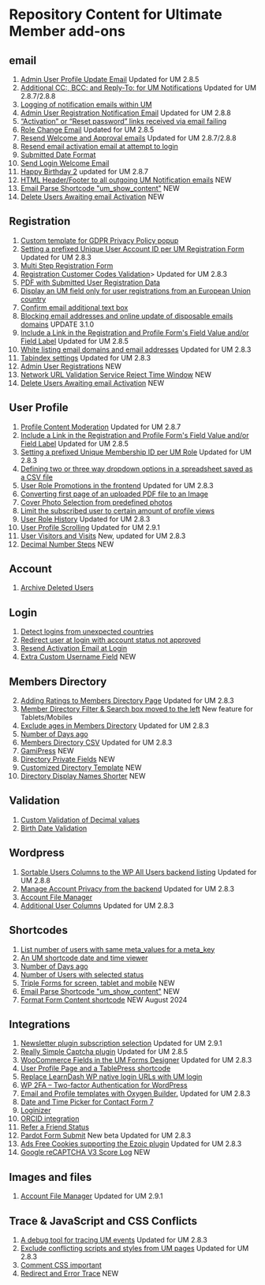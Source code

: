# Repository Content for Ultimate Member add-ons
## email
1. <a href="https://github.com/MissVeronica/um-admin-user-profile-update-email">Admin User Profile Update Email</a> Updated for UM 2.8.5
2. <a href="https://github.com/MissVeronica/um-additional-email-recipients">Additional CC:, BCC: and Reply-To: for UM Notifications</a> Updated for UM 2.8.7/2.8.8
3. <a href="https://github.com/MissVeronica/um-log-send-email">Logging of notification emails within UM</a>
4. <a href="https://github.com/MissVeronica/um-email-admin-registration">Admin User Registration Notification Email</a> Updated for UM 2.8.8
5. <a href="https://github.com/MissVeronica/um-landing-page-for-email-links">“Activation” or “Reset password” links received via email failing</a>
6. <a href="https://github.com/MissVeronica/um-role-change-email">Role Change Email</a> Updated for UM 2.8.5
7. <a href="https://github.com/MissVeronica/um-resend-welcome-emails">Resend Welcome and Approval emails</a> Updated for UM 2.8.7/2.8.8
8. <a href="https://github.com/MissVeronica/um-resend-activation">Resend email activation email at attempt to login</a>
9. <a href="https://github.com/MissVeronica/um-submitted-date-format">Submitted Date Format</a>
10. <a href="https://github.com/MissVeronica/um-send-login-welcome-email">Send Login Welcome Email</a>
11. <a href="https://github.com/MissVeronica/um-happy-birthday">Happy Birthday 2</a> updated for UM 2.8.7
12. <a href="https://github.com/MissVeronica/um-email-header-footer">HTML Header/Footer to all outgoing UM Notification emails</a> NEW
13. <a href="https://github.com/MissVeronica/um-email-parse-shortcode">Email Parse Shortcode "um_show_content"</a> NEW
14. <a href="https://github.com/MissVeronica/um-delete-users-awaiting-email">Delete Users Awaiting email Activation</a> NEW

## Registration
1. <a href="https://github.com/MissVeronica/UM-GDPR-Privacy-Policy-popup">Custom template for GDPR Privacy Policy popup</a>
2. <a href="https://github.com/MissVeronica/um-unique-user-account-id">Setting a prefixed Unique User Account ID per UM Registration Form</a> Updated for UM 2.8.3
3. <a href="https://github.com/MissVeronica/um-multi-step-registration">Multi Step Registration Form</a>
4. <a href="https://github.com/MissVeronica/um-customer-codes">Registration Customer Codes Validation</a>> Updated for UM 2.8.3
5. <a href="https://github.com/MissVeronica/UM-PDF-User-Submitted-data">PDF with Submitted User Registration Data</a>
6. <a href="https://github.com/MissVeronica/UM-EU-Registrations">Display an UM field only for user registrations from an European Union country</a>
7. <a href="https://github.com/MissVeronica/UM-Confirm-email-address-at-Registration">Confirm email additional text box</a>
8. <a href="https://github.com/MissVeronica/um-black-listing-email-domains">Blocking email addresses and online update of disposable emails domains</a> UPDATE 3.1.0
9. <a href="https://github.com/MissVeronica/um-fields-with-links">Include a Link in the Registration and Profile Form's Field Value and/or Field Label</a> Updated for UM 2.8.5
10. <a href="https://github.com/MissVeronica/um-white-listing-email-domains">White listing email domains and email addresses</a> Updated for UM 2.8.3
11. <a href="https://github.com/MissVeronica/um-tabindex-settings">Tabindex settings</a> Updated for UM 2.8.3
12. <a href="https://github.com/MissVeronica/um-admin-user-registrations">Admin User Registrations</a> NEW
13. <a href="https://github.com/MissVeronica/um-network-validation-reject-time">Network URL Validation Service Reject Time Window</a> NEW
14. <a href="https://github.com/MissVeronica/um-delete-users-awaiting-email">Delete Users Awaiting email Activation</a> NEW

## User Profile
1. <a href="https://github.com/MissVeronica/um-profile-content-moderation">Profile Content Moderation</a> Updated for UM 2.8.7
2. <a href="https://github.com/MissVeronica/um-fields-with-links">Include a Link in the Registration and Profile Form's Field Value and/or Field Label</a> Updated for UM 2.8.5
3. <a href="https://github.com/MissVeronica/um-unique-membership-id">Setting a prefixed Unique Membership ID per UM Role</a> Updated for UM 2.8.3
4. <a href="https://github.com/MissVeronica/um-three-way-dropdowns">Defining two or three way dropdown options in a spreadsheet saved as a CSV file</a>
5. <a href="https://github.com/MissVeronica/um-promote-users-role">User Role Promotions in the frontend</a> Updated for UM 2.8.3
6. <a href="https://github.com/MissVeronica/um-pdf-convert-image">Converting first page of an uploaded PDF file to an Image</a>
7. <a href="https://github.com/MissVeronica/um-cover-photo-selection">Cover Photo Selection from predefined photos</a>
8. <a href="https://github.com/MissVeronica/um-limit-custom-visit-profile">Limit the subscribed user to certain amount of profile views</a>
9. <a href="https://github.com/MissVeronica/um-user-role-history">User Role History</a> Updated for UM 2.8.3
10. <a href="https://github.com/MissVeronica/um-user-profile-scrolling">User Profile Scrolling</a> Updated for UM 2.9.1
11. <a href="https://github.com/MissVeronica/um-visitors">User Visitors and Visits</a> New, updated for UM 2.8.3
12. <a href="https://github.com/MissVeronica/um-decimal-number-step">Decimal Number Steps</a> NEW

## Account
1. <a href="https://github.com/MissVeronica/UM-archive-users">Archive Deleted Users</a>

## Login
1. <a href="https://github.com/MissVeronica/um-detect-login-country">Detect logins from unexpected countries</a>
2. <a href="https://github.com/MissVeronica/um-redirect-logincheck">Redirect user at login with account status not approved</a>
3. <a href="https://github.com/MissVeronica/um-resend-activation">Resend Activation Email at Login</a>
4. <a href="https://github.com/MissVeronica/um-custom-username-field">Extra Custom Username Field</a> NEW

## Members Directory
2. <a href="https://github.com/MissVeronica/um-ratings-members-directory">Adding Ratings to Members Directory Page</a> Updated for UM 2.8.3
3. <a href="https://github.com/MissVeronica/UM-Members-Directory-Left-Filter-Box">Member Directory Filter & Search box moved to the left</a> New feature for Tablets/Mobiles
4. <a href="https://github.com/MissVeronica/um-exclude-ages-directory">Exclude ages in Members Directory</a> Updated for UM 2.8.3
5. <a href="https://github.com/MissVeronica/um-number-of-days-ago">Number of Days ago</a>
6. <a href="https://github.com/MissVeronica/um-members-directory-csv">Members Directory CSV</a> Updated for UM 2.8.3
7. <a href="https://github.com/MissVeronica/UM-Gamipress">GamiPress</a> NEW
8. <a href="https://github.com/MissVeronica/um-directory-private-fields">Directory Private Fields</a> NEW
9. <a href="https://github.com/MissVeronica/um-custom-directory-template">Customized Directory Template</a> NEW
10. <a href="https://github.com/MissVeronica/um-directory-display-names-shorter">Directory Display Names Shorter</a> NEW

## Validation
1. <a href="https://github.com/MissVeronica/um-decimal-custom-validation">Custom Validation of Decimal values</a>
2. <a href="https://github.com/MissVeronica/um-birth-date-validation">Birth Date Validation</a>

## Wordpress
1. <a href="https://github.com/MissVeronica/um-sort-users-columns">Sortable Users Columns to the WP All Users backend listing</a> Updated for UM 2.8.8
2. <a href="https://github.com/MissVeronica/um-account-privacy-control">Manage Account Privacy from the backend</a> Updated for UM 2.8.3
3. <a href="https://github.com/MissVeronica/um-account-file-manager">Account File Manager</a>
4. <a href="https://github.com/MissVeronica/um-additional-user-columns">Additional User Columns</a> Updated for UM 2.8.3

## Shortcodes
1. <a href="https://github.com/MissVeronica/um-count-users">List number of users with same meta_values for a meta_key</a>
2. <a href="https://github.com/MissVeronica/um-shortcode-time-viewer">An UM shortcode date and time viewer</a>
3. <a href="https://github.com/MissVeronica/um-number-of-days-ago">Number of Days ago</a>
4. <a href="https://github.com/MissVeronica/um-number-of-users-shortcode">Number of Users with selected status</a>
5. <a href="https://github.com/MissVeronica/um-triple-forms">Triple Forms for screen, tablet and mobile</a> NEW
6. <a href="https://github.com/MissVeronica/um-email-parse-shortcode">Email Parse Shortcode "um_show_content"</a> NEW
7. <a href="https://github.com/MissVeronica/um-format-form-content">Format Form Content shortcode</a> NEW August 2024

## Integrations
1. <a href="https://github.com/MissVeronica/um-newsletter-plugin-checkbox">Newsletter plugin subscription selection</a> Updated for UM 2.9.1
2. <a href="https://github.com/MissVeronica/um-really-simple-captcha">Really Simple Captcha plugin</a> Updated for UM 2.8.5
3. <a href="https://github.com/MissVeronica/um-woo-predefined-fields">WooCommerce Fields in the UM Forms Designer</a> Updated for UM 2.8.3
4. <a href="https://github.com/MissVeronica/UM-TablePress-Integration">User Profile Page and a TablePress shortcode</a>
5. <a href="https://github.com/MissVeronica/Replace-WP-URLs-with-UM-login">Replace LearnDash WP native login URLs with UM login</a>
6. <a href="https://github.com/MissVeronica/UM-Two-factor-authentication">WP 2FA – Two-factor Authentication for WordPress</a>
7. <a href="https://github.com/MissVeronica/um-oxygen-email-templates">Email and Profile templates with Oxygen Builder.</a> Updated for UM 2.8.3
8. <a href="https://github.com/MissVeronica/UM-Integration-of-Date-Time-Picker">Date and Time Picker for Contact Form 7</a>
9. <a href="https://github.com/MissVeronica/UM-Integration-of-Loginizer">Loginizer</a>
10. <a href="https://github.com/MissVeronica/um-orcid-integration">ORCID integration</a>
11. <a href="https://github.com/MissVeronica/um-refer-a-friend-status">Refer a Friend Status</a>
12. <a href="https://github.com/MissVeronica/um-pardot-form-submit">Pardot Form Submit</a> New beta Updated for UM 2.8.3
13. <a href="https://github.com/MissVeronica/um-ads-free-cookies">Ads Free Cookies supporting the Ezoic plugin</a> Updated for UM 2.8.3
14. <a href="https://github.com/MissVeronica/um-recaptcha-score-log">Google reCAPTCHA V3 Score Log</a> NEW

## Images and files
1. <a href="https://github.com/MissVeronica/um-account-file-manager">Account File Manager</a> Updated for UM 2.9.1

## Trace & JavaScript and CSS Conflicts
1. <a href="https://github.com/MissVeronica/um-events-trace-log">A debug tool for tracing UM events</a> Updated for UM 2.8.3
2. <a href="https://github.com/MissVeronica/um-conflict-remover">Exclude conflicting scripts and styles from UM pages</a> Updated for UM 2.8.3
3. <a href="https://github.com/MissVeronica/um-comment-css-important">Comment CSS important</a>
4. <a href="https://github.com/MissVeronica/um-redirect-error-trace">Redirect and Error Trace</a> NEW

